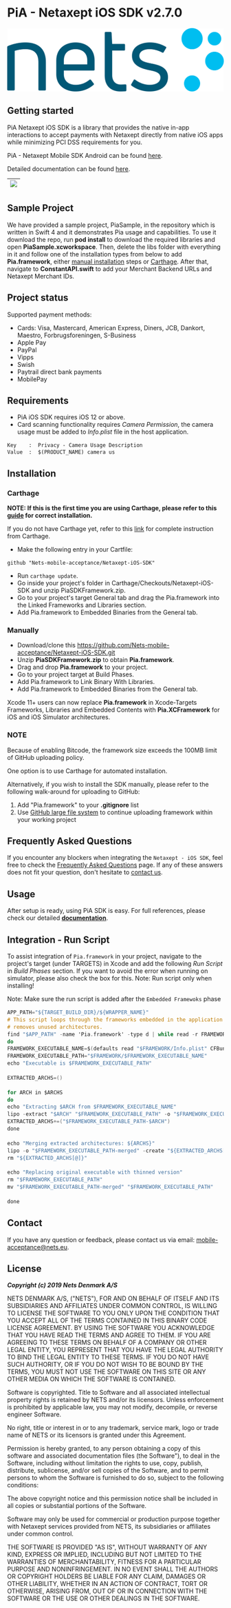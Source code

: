 # PiA - Netaxept iOS SDK v2.7.0

![](./Resources/NetsLogo.jpg)

## Getting started

PiA Netaxept iOS SDK is a library that provides the native in-app interactions to accept payments with Netaxept directly from native iOS apps while minimizing PCI DSS requirements for you.

PiA - Netaxept Mobile SDK Android can be found [here](https://github.com/Nets-mobile-acceptance/Netaxept-Android-SDK).

Detailed documentation can be found [here](https://nets-mobile-acceptance.github.io/Netaxept-iOS-SDK/).

| ![](./Resources/pia-demo.gif)  | 
| --- |

## Sample Project

We have provided a sample project, PiaSample, in the repository which is written in Swift 4 and it demonstrates Pia usage and capabilities. To use it download the repo, run **pod install** to download the required libraries and open **PiaSample.xcworkspace**. Then, delete the libs folder with everything in it and follow one of the installation types from below to add **Pia.framework**, either [manual installation](#manually) steps or [Carthage](#carthage). After that, navigate to **ConstantAPI.swift** to add your Merchant Backend URLs and Netaxept Merchant IDs.

## Project status
Supported payment methods:
* Cards: Visa, Mastercard, American Express, Diners, JCB, Dankort, Maestro, Forbrugsforeningen, S-Business
* Apple Pay
* PayPal
* Vipps
* Swish
* Paytrail direct bank payments
* MobilePay

## Requirements
* PiA iOS SDK requires iOS 12 or above.
* Card scanning functionality requires *Camera Permission*, the camera usage must be added to *Info.plist* file in the host application.

```
Key    :  Privacy - Camera Usage Description   
Value  :  $(PRODUCT_NAME) camera us
```

## Installation
### Carthage
**NOTE: If this is the first time you are using Carthage, please refer to this [guide](https://github.com/Carthage/Carthage#adding-frameworks-to-an-application) for correct installation.**

If you do not have Carthage yet, refer to this [link](https://github.com/Carthage/Carthage) for complete instruction from Carthage.

* Make the following entry in your Cartfile:

```
github "Nets-mobile-acceptance/Netaxept-iOS-SDK"
```

* Run `carthage update`.
* Go inside your project's folder in Carthage/Checkouts/Netaxept-iOS-SDK and unzip PiaSDKFramework.zip.
* Go to your project's target General tab and drag the Pia.framework into the Linked Frameworks and Libraries section.
* Add Pia.framework to Embedded Binaries from the General tab.


### Manually
* Download/clone this https://github.com/Nets-mobile-acceptance/Netaxept-iOS-SDK.git
* Unzip **PiaSDKFramework.zip** to obtain **Pia.framework**.
* Drag and drop **Pia.framework** to your project.
* Go to your project target at Build Phases.
* Add Pia.framework to Link Binary With Libraries.
* Add Pia.framework to Embedded Binaries from the General tab.

Xcode 11+ users can now replace **Pia.framework** in Xcode-Targets Frameworks, Libraries and Embedded Contents with **Pia.XCFramework** for iOS and iOS Simulator architectures.

### NOTE
Because of enabling Bitcode, the framework size exceeds the 100MB limit of GitHub uploading policy.

One option is to use Carthage for automated installation.

Alternatively, if you wish to install the SDK manually, please refer to the following walk-around for uploading to GitHub:
1. Add "Pia.framework" to your **.gitignore** list
2. Use [GitHub large file system](https://git-lfs.github.com/) to continue uploading framework within your working project

## Frequently Asked Questions
If you encounter any blockers when integrating the `Netaxept - iOS SDK`, feel free to check the [Frequently Asked Questions](https://nets-mobile-acceptance.github.io/Netaxept-iOS-SDK/53-faqs.html) page. If any of these answers does not fit your question, don't hesitate to [contact us](#contact).

## Usage
After setup is ready, using PiA SDK is easy. For full references, please check our detailed [**documentation**](https://nets-mobile-acceptance.github.io/Netaxept-iOS-SDK/).


## Integration - Run Script

To assist integration of `Pia.framework` in your project, navigate to the project's target (under TARGETS) in Xcode and add the following _Run Script_ in _Build Phases_ section. If you want to avoid the error when running on simulator, please also check the box for this. Note: Run script only when installing!

Note: Make sure the run script is added after the ```Embedded Framewoks``` phase

```objective-C
APP_PATH="${TARGET_BUILD_DIR}/${WRAPPER_NAME}" 
# This script loops through the frameworks embedded in the application and 
# removes unused architectures. 
find "$APP_PATH" -name 'Pia.framework' -type d | while read -r FRAMEWORK 
do 
FRAMEWORK_EXECUTABLE_NAME=$(defaults read "$FRAMEWORK/Info.plist" CFBundleExecutable) 
FRAMEWORK_EXECUTABLE_PATH="$FRAMEWORK/$FRAMEWORK_EXECUTABLE_NAME" 
echo "Executable is $FRAMEWORK_EXECUTABLE_PATH" 
  
EXTRACTED_ARCHS=() 
  
for ARCH in $ARCHS 
do 
echo "Extracting $ARCH from $FRAMEWORK_EXECUTABLE_NAME" 
lipo -extract "$ARCH" "$FRAMEWORK_EXECUTABLE_PATH" -o "$FRAMEWORK_EXECUTABLE_PATH-$ARCH" 
EXTRACTED_ARCHS+=("$FRAMEWORK_EXECUTABLE_PATH-$ARCH") 
done 
  
echo "Merging extracted architectures: ${ARCHS}" 
lipo -o "$FRAMEWORK_EXECUTABLE_PATH-merged" -create "${EXTRACTED_ARCHS[@]}" 
rm "${EXTRACTED_ARCHS[@]}" 
  
echo "Replacing original executable with thinned version" 
rm "$FRAMEWORK_EXECUTABLE_PATH" 
mv "$FRAMEWORK_EXECUTABLE_PATH-merged" "$FRAMEWORK_EXECUTABLE_PATH" 
  
done 
```

## Contact
If you have any question or feedback, please contact us via email: mobile-acceptance@nets.eu.

License
----

*****Copyright (c) 2019 Nets Denmark A/S*****


NETS DENMARK A/S, ("NETS"), FOR AND ON BEHALF OF ITSELF AND ITS SUBSIDIARIES AND AFFILIATES UNDER COMMON CONTROL, IS WILLING TO LICENSE THE SOFTWARE TO YOU ONLY UPON THE CONDITION THAT YOU ACCEPT ALL OF THE TERMS CONTAINED IN THIS BINARY CODE LICENSE AGREEMENT. BY USING THE SOFTWARE YOU ACKNOWLEDGE THAT YOU HAVE READ THE TERMS AND AGREE TO THEM. IF YOU ARE AGREEING TO THESE TERMS ON BEHALF OF A COMPANY OR OTHER LEGAL ENTITY, YOU REPRESENT THAT YOU HAVE THE LEGAL AUTHORITY TO BIND THE LEGAL ENTITY TO THESE TERMS. IF YOU DO NOT HAVE SUCH AUTHORITY, OR IF YOU DO NOT WISH TO BE BOUND BY THE TERMS, YOU MUST NOT USE THE SOFTWARE ON THIS SITE OR ANY OTHER MEDIA ON WHICH THE SOFTWARE IS CONTAINED.

Software is copyrighted. Title to Software and all associated intellectual property rights is retained by NETS and/or its licensors. Unless enforcement is prohibited by applicable law, you may not modify, decompile, or reverse engineer Software.

No right, title or interest in or to any trademark, service mark, logo or trade name of NETS or its licensors is granted under this Agreement.

Permission is hereby granted, to any person obtaining a copy of this software and associated documentation files (the Software"), to deal in the Software, including without limitation the rights to use, copy, publish, distribute, sublicense, and/or sell copies of the Software, and to permit persons to whom the Software is furnished to do so, subject to the following conditions:

The above copyright notice and this permission notice shall be included in all copies or substantial portions of the Software.

Software may only be used for commercial or production purpose together with Netaxept services provided from NETS, its subsidiaries or affiliates under common control.

THE SOFTWARE IS PROVIDED "AS IS", WITHOUT WARRANTY OF ANY KIND, EXPRESS OR IMPLIED, INCLUDING BUT NOT LIMITED TO THE WARRANTIES OF MERCHANTABILITY, FITNESS FOR A PARTICULAR PURPOSE AND NONINFRINGEMENT. IN NO EVENT SHALL THE AUTHORS OR COPYRIGHT HOLDERS BE LIABLE FOR ANY CLAIM, DAMAGES OR OTHER LIABILITY, WHETHER IN AN ACTION OF CONTRACT, TORT OR OTHERWISE, ARISING FROM, OUT OF OR IN CONNECTION WITH THE SOFTWARE OR THE USE OR OTHER DEALINGS IN THE SOFTWARE.
